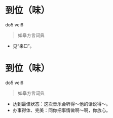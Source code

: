 # 到位（味）
do5 vei6
> 如皋方言词典
- 见“来□”。

# 到位（味）
do5 vei6
> 如皋方言词典
- 达到最佳状态：这次音乐会听得～他的话说得～。
- 办事得体、完美：同你把事情做啊～啊，你放心。
